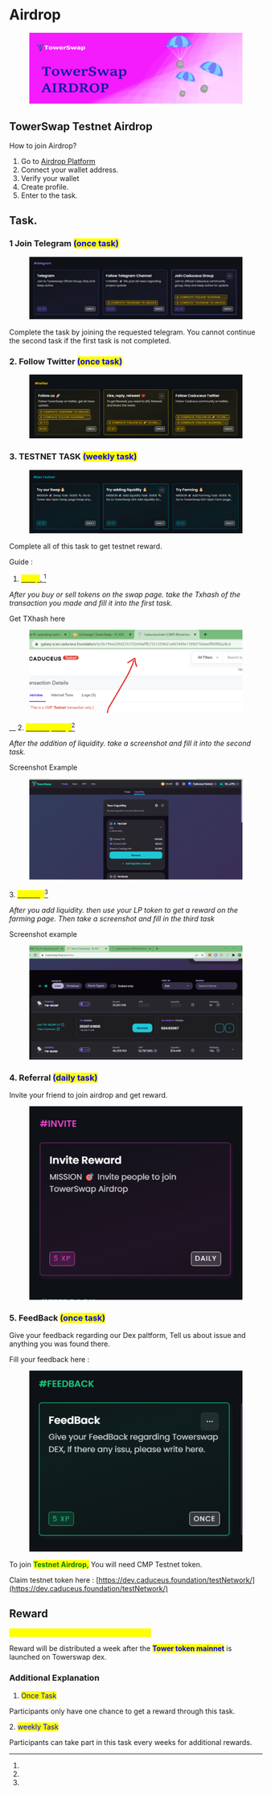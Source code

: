 # Airdrop

<figure><img src=".gitbook/assets/head2.png" alt=""><figcaption></figcaption></figure>

## TowerSwap Testnet Airdrop

How to join Airdrop?

1. Go to [Airdrop Platform ](https://towerswap.crew3.xyz/)
2. Connect your wallet address.
3. Verify your wallet
4. &#x20;Create profile.
5. Enter to the task.

## Task.

### 1 Join Telegram  <mark style="color:blue;">(once task)</mark>



<figure><img src=".gitbook/assets/tg.png" alt=""><figcaption></figcaption></figure>

Complete the task by joining the requested telegram. You cannot continue the second task if the first task is not completed.

### 2. Follow Twitter  <mark style="color:blue;">(once task)</mark>

<figure><img src=".gitbook/assets/tw.png" alt=""><figcaption></figcaption></figure>

### 3. TESTNET TASK <mark style="color:blue;">(weekly task)</mark>

<figure><img src=".gitbook/assets/testnet.png" alt=""><figcaption></figcaption></figure>

Complete all of this task to get testnet reward.&#x20;

Guide :&#x20;

1. <mark style="color:yellow;"></mark>[<mark style="color:yellow;">Swap</mark>. ](#user-content-fn-1)[^1]

_After you buy or sell tokens on the swap page. take the Txhash of the transaction you made and fill it into the first task._

Get TXhash here

<figure><img src=".gitbook/assets/tx (1).png" alt=""><figcaption></figcaption></figure>

&#x20;__ 2.  [<mark style="color:yellow;">Add Liquidity.</mark>](#user-content-fn-2)[^2]<mark style="color:yellow;"></mark>

&#x20;_After the addition of liquidity. take a screenshot and fill it into the second task._

Screenshot Example

<figure><img src=".gitbook/assets/liq.png" alt=""><figcaption></figcaption></figure>

&#x20;3\. <mark style="color:yellow;"></mark> [<mark style="color:yellow;">Farming</mark>](#user-content-fn-3)[^3]<mark style="color:yellow;"></mark>

_After you add liquidity. then use your LP token to get a reward on the farming page. Then take a screenshot and fill in the third task_

Screenshot example

<figure><img src=".gitbook/assets/farm.png" alt=""><figcaption></figcaption></figure>

### 4. Referral  <mark style="color:blue;">(daily task)</mark>

Invite your friend to join airdrop and get reward.&#x20;

<figure><img src=".gitbook/assets/in.png" alt=""><figcaption></figcaption></figure>

### 5.  FeedBack  <mark style="color:blue;">(once task)</mark>

Give your feedback regarding our Dex paltform, Tell us about issue and anything you was found there.&#x20;

Fill your feedback here :&#x20;

<figure><img src=".gitbook/assets/fe.png" alt=""><figcaption></figcaption></figure>

To join <mark style="color:green;">**Testnet Airdrop,**</mark> <mark style="color:green;"></mark><mark style="color:green;"></mark> You will need CMP Testnet token.&#x20;

Claim testnet token here : [https://dev.caduceus.foundation/testNetwork/](https://dev.caduceus.foundation/testNetwork/)

## Reward&#x20;

<mark style="color:yellow;">**The reward ratio is 10 XP = 1 TW Mainnet.**</mark>

Reward will be distributed a week after the <mark style="color:blue;">**Tower token mainnet**</mark> is launched on Towerswap dex.



### Additional Explanation

1. <mark style="color:blue;">Once Task</mark>

Participants only have one chance to get a reward through this task.

&#x20; 2\. <mark style="color:blue;">weekly Task</mark>&#x20;

Participants can take part in this task every weeks for additional rewards.



[^1]: 

[^2]: 

[^3]: 
